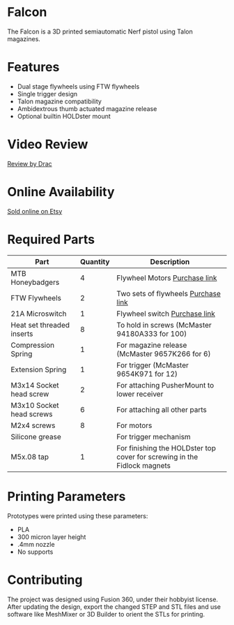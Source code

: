 
# Falcon

The Falcon is a 3D printed semiautomatic Nerf pistol using Talon magazines.

# Features
- Dual stage flywheels using FTW flywheels
- Single trigger design
- Talon magazine compatibility
- Ambidextrous thumb actuated magazine release
- Optional builtin HOLDster mount

# Video Review

[Review by Drac](https://www.youtube.com/watch?v=akCXBWrKhHA)

# Online Availability
[Sold online on Etsy](https://www.etsy.com/shop/ansuzalgiz)

# Required Parts

|Part             |Quantity  |Description                                                 |
|-----------------|----------|------------------------------------------------------------|
|MTB Honeybadgers |4         |Flywheel Motors [Purchase link](https://outofdarts.com/collections/motors/products/mtb-honey-badger-130-motor-for-nerf-blasters)                                            |
|FTW Flywheels    |2         |Two sets of flywheels [Purchase link](https://blogderrikksun.com/product/mini-flywheels-set-for-pigeon-and-other-ftw-blasters/)                                                   |
|21A Microswitch  |1         |Flywheel switch [Purchase link](https://outofdarts.com/collections/parts/products/21a-microswitch-button-clone)|
|Heat set threaded inserts| 8 | To hold in screws (McMaster 94180A333 for 100)            |
|Compression Spring       | 1 | For magazine release (McMaster 9657K266 for 6)            |
|Extension Spring         | 1 | For trigger (McMaster 9654K971 for 12)                    |
|M3x14 Socket head screw  | 2 | For attaching PusherMount to lower receiver               |
|M3x10 Socket head screws | 6 | For attaching all other parts                             |
|M2x4 screws              | 8 | For motors                                                |
|Silicone grease          |   | For trigger mechanism                                     |
|M5x.08 tap               | 1 | For finishing the HOLDster top cover for screwing in the Fidlock magnets |

# Printing Parameters
Prototypes were printed using these parameters:
- PLA
- 300 micron layer height
- .4mm nozzle
- No supports

# Contributing
The project was designed using Fusion 360, under their hobbyist license. After updating the design, export the changed STEP and STL files and use software like MeshMixer or 3D Builder to orient the STLs for printing. 

